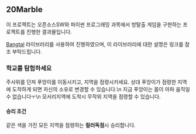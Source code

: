 ## 20Marble
이 프로젝트는 오픈소스SW와 파이썬 프로그래밍 과목에서 방탈출 게임을 구현하는 프로젝트를 진행한 결과물입니다.

[Bangtal](https://cafe.naver.com/bangtal?iframe_url_utf8=%2FArticleRead.nhn%253Fclubid%3D29980462%2526articleid%3D4%2526referrerAllArticles%3Dtrue) 라이브러리를 사용하여 진행하였으며, 이 라이브러리에 대한 설명은 링크를 참조 부탁드립니다.

### 학교를 탐험하세요
주사위를 던져 푸앙이를 이동시키고, 지역을 점령시키세요. 상대 푸앙이가 점령한 지역에 도착하게 되면 자신의 소유로 변경할 수 있습니다.\n
지금 푸앙이는 몸이 아파 움직일 수 없습니다ㅜ\n
모서리지역에 도착시 무작위 지역을 점령할 수 있습니다.

#### 승리 조건
같은 색을 가진 모든 지역을 점령하는 **컬러독점**시 승리합니다.

